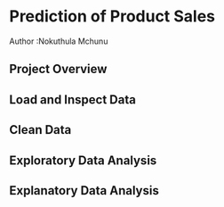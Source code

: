 # Prediction of Product Sales
  Author :Nokuthula Mchunu
## Project Overview
## Load and Inspect Data 
## Clean Data 
## Exploratory Data Analysis
## Explanatory Data Analysis
